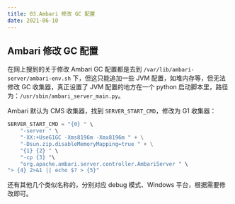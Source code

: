 ```yaml
---
title: 03.Ambari 修改 GC 配置
date: 2021-06-10
---
```


## Ambari 修改 GC 配置

在网上搜到的关于修改 Ambari GC 配置都是去到 `/var/lib/ambari-server/ambari-env.sh` 下，但这只能追加一些 JVM 配置，如堆内存等，但无法修改 GC 收集器，真正设置了 JVM 配置的地方在一个 python 启动脚本里，路径为：`/usr/sbin/ambari_server_main.py`。

Ambari 默认为 CMS 收集器，找到 `SERVER_START_CMD`，修改为 G1 收集器：

```python
SERVER_START_CMD = "{0} " \
    "-server " \
    "-XX:+UseG1GC -Xms8196m -Xmx8196m " + \
    "-Dsun.zip.disableMemoryMapping=true " + \
    "{1} {2} " \
    "-cp {3} "\
    "org.apache.ambari.server.controller.AmbariServer " \
"> {4} 2>&1 || echo $? > {5}"
```

还有其他几个类似名称的，分别对应 debug 模式、Windows 平台，根据需要修改即可。